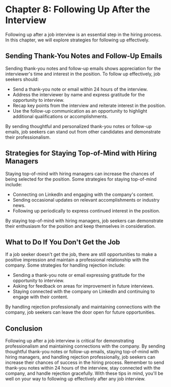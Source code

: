 Chapter 8: Following Up After the Interview
===========================================

Following up after a job interview is an essential step in the hiring process. In this chapter, we will explore strategies for following up effectively.

Sending Thank-You Notes and Follow-Up Emails
--------------------------------------------

Sending thank-you notes and follow-up emails shows appreciation for the interviewer's time and interest in the position. To follow up effectively, job seekers should:

* Send a thank-you note or email within 24 hours of the interview.
* Address the interviewer by name and express gratitude for the opportunity to interview.
* Recap key points from the interview and reiterate interest in the position.
* Use the follow-up communication as an opportunity to highlight additional qualifications or accomplishments.

By sending thoughtful and personalized thank-you notes or follow-up emails, job seekers can stand out from other candidates and demonstrate their professionalism.

Strategies for Staying Top-of-Mind with Hiring Managers
-------------------------------------------------------

Staying top-of-mind with hiring managers can increase the chances of being selected for the position. Some strategies for staying top-of-mind include:

* Connecting on LinkedIn and engaging with the company's content.
* Sending occasional updates on relevant accomplishments or industry news.
* Following up periodically to express continued interest in the position.

By staying top-of-mind with hiring managers, job seekers can demonstrate their enthusiasm for the position and keep themselves in consideration.

What to Do If You Don't Get the Job
-----------------------------------

If a job seeker doesn't get the job, there are still opportunities to make a positive impression and maintain a professional relationship with the company. Some strategies for handling rejection include:

* Sending a thank-you note or email expressing gratitude for the opportunity to interview.
* Asking for feedback on areas for improvement in future interviews.
* Staying connected with the company on LinkedIn and continuing to engage with their content.

By handling rejection professionally and maintaining connections with the company, job seekers can leave the door open for future opportunities.

Conclusion
----------

Following up after a job interview is critical for demonstrating professionalism and maintaining connections with the company. By sending thoughtful thank-you notes or follow-up emails, staying top-of-mind with hiring managers, and handling rejection professionally, job seekers can increase their chances of success in the hiring process. Remember to send thank-you notes within 24 hours of the interview, stay connected with the company, and handle rejection gracefully. With these tips in mind, you'll be well on your way to following up effectively after any job interview.
